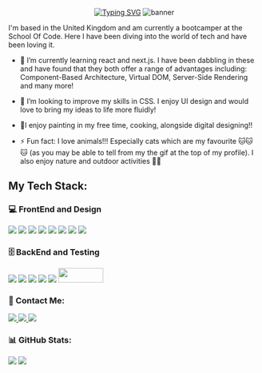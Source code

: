
<p align="center" >
<a href="https://git.io/typing-svg"><img src="https://readme-typing-svg.demolab.com?font=Fira+Code&weight=600&pause=1000&color=C59CE5&random=false&width=800&height=40&lines=Hi++%F0%9F%91%8B%2C+my+name+is+Yusra-Aina+and+I'm+a+Junior+Fullstack+Developer" alt="Typing SVG" /></a>
   <img src="https://document-export.canva.com/Wh8nM/DAF7NRWh8nM/32/thumbnail/0001.png?X-Amz-Algorithm=AWS4-HMAC-SHA256&X-Amz-Credential=AKIAQYCGKMUHWDTJW6UD%2F20240129%2Fus-east-1%2Fs3%2Faws4_request&X-Amz-Date=20240129T034156Z&X-Amz-Expires=52815&X-Amz-Signature=6dabffd9cf294f0d9b9d05e86cb0371e9b02f3d9a851466bc67b1525145cca39&X-Amz-SignedHeaders=host&response-expires=Mon%2C%2029%20Jan%202024%2018%3A22%3A11%20GMT" alt="banner">
</p>
  </div>
I'm based in the United Kingdom and am currently a bootcamper at the School Of Code. Here I have been diving into the world of tech and have been loving it.

- 🌱 I’m currently learning react and next.js. I have been dabbling in these and have found that they both offer a range of advantages including: Component-Based Architecture, Virtual DOM, Server-Side Rendering and many more!

- 🤝 I’m looking to improve my skills in CSS. I enjoy UI design and would love to bring my ideas to life more fluidly!

- 🎨I enjoy painting in my free time, cooking, alongside digital designing!!

- ⚡ Fun fact: I love animals!!! Especially cats which are my favourite 🐱🐱🐱 (as you may be able to tell from my the gif at the top of my profile). I also enjoy nature and outdoor activities 🍃🌷


<h2>My Tech Stack: </h2>
<h3> 💻 FrontEnd and Design</h3>
<div align="left">
<img src="https://img.shields.io/badge/HTML5-E34F26?style=for-the-badge&logo=html5&logoColor=white"/> 
<img src="https://img.shields.io/badge/CSS3-1572B6?style=for-the-badge&logo=css3&logoColor=white" />
<img src="https://img.shields.io/badge/JavaScript-F7DF1E?style=for-the-badge&logo=javascript&logoColor=black" />
<img src="https://img.shields.io/badge/React-20232A?style=for-the-badge&logo=react&logoColor=61DAFB" />
<img src="https://img.shields.io/badge/Next-black?style=for-the-badge&logo=next.js&logoColor=white" />
<img src="https://img.shields.io/badge/Tailwind_CSS-38B2AC?style=for-the-badge&logo=tailwind-css&logoColor=white"/>
<img src="https://img.shields.io/badge/Figma-F24E1E?style=for-the-badge&logo=figma&logoColor=white" />
<img src="https://img.shields.io/badge/Canva-%2300C4CC.svg?&style=for-the-badge&logo=Canva&logoColor=white" />
</div>
<h3> 🗄️ BackEnd and Testing</h3>
<div align="left">
<img src="https://img.shields.io/badge/Node.js-43853D?style=for-the-badge&logo=node.js&logoColor=white"/>
<img src="https://img.shields.io/badge/PostgreSQL-316192?style=for-the-badge&logo=postgresql&logoColor=white"/>
<img src="https://img.shields.io/badge/Express.js-404D59?style=for-the-badge"/>
<img src="https://img.shields.io/badge/GIT-E44C30?style=for-the-badge&logo=git&logoColor=white"/>
<img src="https://img.shields.io/badge/Playwright-45ba4b?style=for-the-badge&logo=Playwright&logoColor=white"/>
<img src="https://github.com/ycho234/ycho234/assets/100493820/98dd9e57-20e6-4d04-8a3c-8969ea96b380" height="29" width="90"/>
</div>
<h3> 📧 Contact Me:</h3>
<div>
<a href="https://www.linkedin.com/in/yusra-aina-c-b91b9a265/">
    <img src="https://img.shields.io/badge/LinkedIn-0077B5?style=for-the-badge&logo=linkedin&logoColor=white">
</a>
<a href="https://github.com/ycho234">
    <img src="https://img.shields.io/badge/GitHub-100000?style=for-the-badge&logo=github&logoColor=white">
</a>
<a href="mailto:yusracho123@gmail.com">
    <img src="https://img.shields.io/badge/Gmail-D14836?style=for-the-badge&logo=gmail&logoColor=white">
</a>
</div>
<div>
<h3>📊 GitHub Stats:</h3>
<img src="https://github-readme-streak-stats.herokuapp.com/?user=ycho234&theme=dark&hide_border=false"/>
<img src="https://github-readme-stats.vercel.app/api/top-langs/?username=ycho234&theme=dark&hide_border=false&include_all_commits=false&count_private=false&layout=compact"/>
</div>

